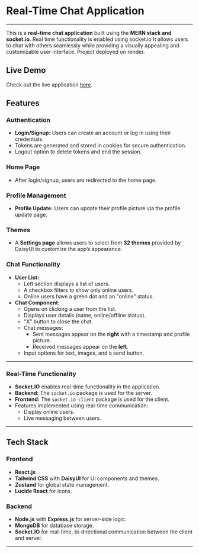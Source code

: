 # Real-Time Chat Application  
---
This is a **real-time chat application** built using the **MERN stack and socket.io**.
Real time functionality is enabled using socket.io
It allows users to chat with others seamlessly while providing a visually appealing and customizable user interface.
Project deployed on render.

## Live Demo  
Check out the live application [here](https://chatty-sx8k.onrender.com/).  


## Features  

### **Authentication**
- **Login/Signup:** Users can create an account or log in using their credentials.  
- Tokens are generated and stored in cookies for secure authentication.  
- Logout option to delete tokens and end the session.  

### **Home Page**
- After login/signup, users are redirected to the home page.  

### **Profile Management**
- **Profile Update:** Users can update their profile picture via the profile update page.  

### **Themes**
- A **Settings page** allows users to select from **32 themes** provided by DaisyUI to customize the app’s appearance.  

### **Chat Functionality**
- **User List:**  
  - Left section displays a list of users.  
  - A checkbox filters to show only online users.  
  - Online users have a green dot and an "online" status.  
- **Chat Component:**  
  - Opens on clicking a user from the list.  
  - Displays user details (name, online/offline status).  
  - "X" button to close the chat.  
  - Chat messages:  
    - Sent messages appear on the **right** with a timestamp and profile picture.  
    - Received messages appear on the **left**.  
  - Input options for text, images, and a send button.  
---
### **Real-Time Functionality**  
- **Socket.IO** enables real-time functionality in the application.  
- **Backend:** The `socket.io` package is used for the server.  
- **Frontend:** The `socket.io-client` package is used for the client.  
- Features implemented using real-time communication:  
  - Display online users.  
  - Live messaging between users.
---

## Tech Stack  

### **Frontend**
- **React.js**  
- **Tailwind CSS** with **DaisyUI** for UI components and themes.  
- **Zustand** for global state management.  
- **Lucide React** for icons.  

### **Backend**
- **Node.js** with **Express.js** for server-side logic.  
- **MongoDB** for database storage.  
- **Socket.IO** for real-time, bi-directional communication between the client and server.  

---
